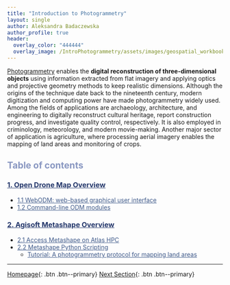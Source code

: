 ```yaml
---
title: "Introduction to Photogrammetry"
layout: single
author: Aleksandra Badaczewska
author_profile: true
header:
  overlay_color: "444444"
  overlay_image: /IntroPhotogrammetry/assets/images/geospatial_workbook_banner.png
---
```


[Photogrammetry](https://en.wikipedia.org/wiki/Photogrammetry) enables the **digital reconstruction of three-dimensional objects** using information extracted from flat imagery and applying optics and projective geometry methods to keep realistic dimensions. Although the origins of the technique date back to the nineteenth century, modern digitization and computing power have made photogrammetry widely used. Among the fields of applications are archaeology, architecture, and engineering to digitally reconstruct cultural heritage, report construction progress, and investigate quality control, respectively. It is also employed in criminology, meteorology, and modern movie-making. Another major sector of application is agriculture, where processing aerial imagery enables the mapping of land areas and monitoring of crops.


## <span style="color: #8997c1;">Table of contents</span>

### **<a href="OpenDroneMap/00-IntroODM" style="color: #24376b;">1. Open Drone Map Overview</a>**
* <a href="OpenDroneMap/01-WebODM" style="color: #3f5a8a;">1.1 WebODM: web-based graphical user interface</a>
* <a href="OpenDroneMap/02-ODM-modules" style="color: #3f5a8a;">1.2 Command-line ODM modules</a>

### **<a href="Metashape/01-AgisoftMetashapeOverview" style="color: #24376b;">2. Agisoft Metashape Overview</a>**

* <a href="Metashape/02-MetashapeOnAtlasHPC" style="color: #3f5a8a;">2.1 Access Metashape on Atlas HPC</a>
* <a href="Metashape/03-MetashapePythonScripts" style="color: #3f5a8a;">2.2 Metashape Python Scripting</a>
  * <a href="Metashape/03-Tutorial-Photogrammetry" style="color: #3f5a8a;">Tutorial: A photogrammetry protocol for mapping land areas</a>



---

[Homepage](../index.md){: .btn  .btn--primary}
[Next Section](OpenDroneMap/00-IntroODM){: .btn  .btn--primary}

